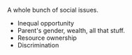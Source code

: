 A whole bunch of social issues.
- Inequal opportunity
- Parent's gender, wealth, all that stuff.
- Resource ownership
- Discrimination